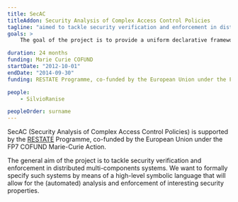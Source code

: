 ```yaml
---
title: SecAC
titleAddon: Security Analysis of Complex Access Control Policies
tagline: "aimed to tackle security verification and enforcement in distributed multi-components systems. We want to formally specify such systems by means of a high-level symbolic language that will allow for the (automated) analysis and enforcement of interesting security properties."
goals: >
    The goal of the project is to provide a uniform declarative framework to define, compose and verify, at design-time as well as at run-time, multi-policy distributed environments. We aim at developing a declarative rule-based specification language with clean and unambiguous semantics, and offering the possibility to perform automatic analysis of access control policies. Design-time analysis will be based on symbolic analysis techniques where violation of authorisation constraints are reduced to symbolic model-checking problems. Run-time verification techniques will be based on aspect-oriented programming for integrating our high-level policy specifications into target programs and ensure safe execution monitoring. This approach guarantees modularity, since security policies are specified and checked independently, and can later be weaved into different applications.

duration: 24 months
funding: Marie Curie COFUND
startDate: "2012-10-01"
endDate: "2014-09-30"
funding: RESTATE Programme, co-funded by the European Union under the FP7 COFUND Marie-Curie Action

people:
    - SilvioRanise

peopleOrder: surname
---
```


SecAC (Security Analysis of Complex Access Control Policies) is supported by the [RESTATE](http://cofund.fbk.eu/) Programme, co-funded by the European Union under the FP7 COFUND Marie-Curie Action.

The general aim of the project is to tackle security verification and enforcement in distributed multi-components systems. We want to formally specify such systems by means of a high-level symbolic language that will allow for the (automated) analysis and enforcement of interesting security properties.
